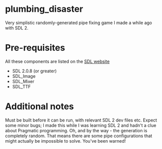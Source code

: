 # plumbing_disaster
Very simplistic randomly-generated pipe fixing game I made a while ago with SDL 2.

# Pre-requisites
All these components are listed on the [SDL website](https://www.libsdl.org/download-2.0.php)
* SDL 2.0.8 (or greater)
* SDL_Image
* SDL_Mixer
* SDL_TTF

# Additional notes
Must be built before it can be run, with relevant SDL 2 dev files etc. Expect some minor bugs; I made this while I was learning SDL 2 and hadn't a clue about Pragmatic programming. Oh, and by the way - the generation is completely random. That means there are some pipe configurations that might actually be impossible to solve. You've been warned!
